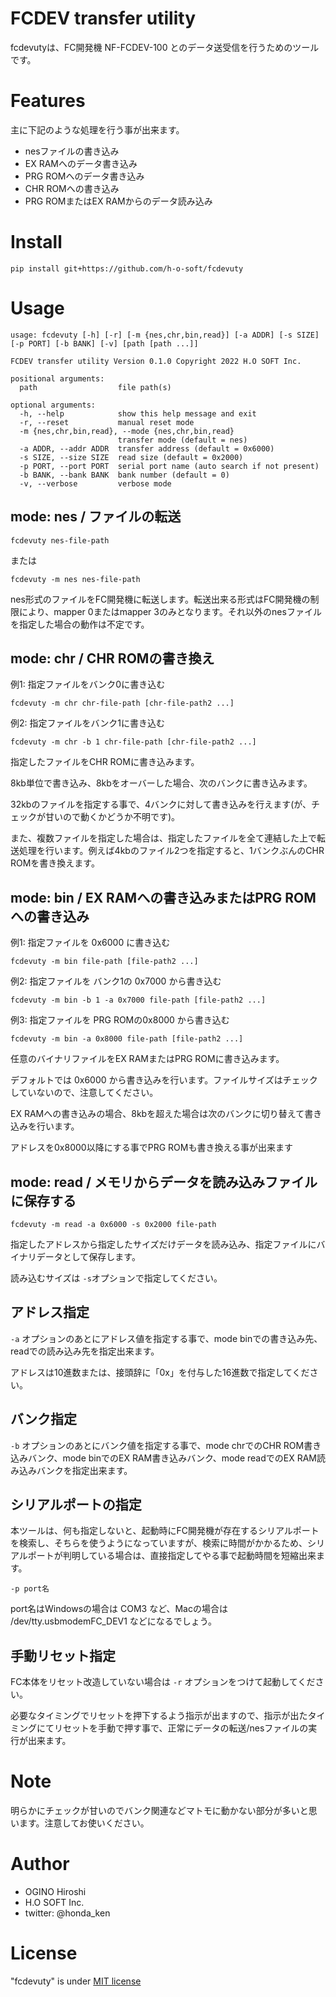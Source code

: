 # FCDEV transfer utility
fcdevutyは、FC開発機 NF-FCDEV-100 とのデータ送受信を行うためのツールです。

# Features
主に下記のような処理を行う事が出来ます。

* nesファイルの書き込み
* EX RAMへのデータ書き込み
* PRG ROMへのデータ書き込み
* CHR ROMへの書き込み
* PRG ROMまたはEX RAMからのデータ読み込み

# Install
```
pip install git+https://github.com/h-o-soft/fcdevuty
```


# Usage

```
usage: fcdevuty [-h] [-r] [-m {nes,chr,bin,read}] [-a ADDR] [-s SIZE] [-p PORT] [-b BANK] [-v] [path [path ...]]

FCDEV transfer utility Version 0.1.0 Copyright 2022 H.O SOFT Inc.

positional arguments:
  path                  file path(s)

optional arguments:
  -h, --help            show this help message and exit
  -r, --reset           manual reset mode
  -m {nes,chr,bin,read}, --mode {nes,chr,bin,read}
                        transfer mode (default = nes)
  -a ADDR, --addr ADDR  transfer address (default = 0x6000)
  -s SIZE, --size SIZE  read size (default = 0x2000)
  -p PORT, --port PORT  serial port name (auto search if not present)
  -b BANK, --bank BANK  bank number (default = 0)
  -v, --verbose         verbose mode
```

## mode: nes / ファイルの転送

```
fcdevuty nes-file-path
```
または
```
fcdevuty -m nes nes-file-path
```

nes形式のファイルをFC開発機に転送します。転送出来る形式はFC開発機の制限により、mapper 0またはmapper 3のみとなります。それ以外のnesファイルを指定した場合の動作は不定です。

## mode: chr / CHR ROMの書き換え

例1: 指定ファイルをバンク0に書き込む
```
fcdevuty -m chr chr-file-path [chr-file-path2 ...]
```

例2: 指定ファイルをバンク1に書き込む
```
fcdevuty -m chr -b 1 chr-file-path [chr-file-path2 ...]
```

指定したファイルをCHR ROMに書き込みます。

8kb単位で書き込み、8kbをオーバーした場合、次のバンクに書き込みます。

32kbのファイルを指定する事で、4バンクに対して書き込みを行えます(が、チェックが甘いので動くかどうか不明です)。

また、複数ファイルを指定した場合は、指定したファイルを全て連結した上で転送処理を行います。例えば4kbのファイル2つを指定すると、1バンクぶんのCHR ROMを書き換えます。

## mode: bin / EX RAMへの書き込みまたはPRG ROMへの書き込み

例1: 指定ファイルを 0x6000 に書き込む
```
fcdevuty -m bin file-path [file-path2 ...]
```

例2: 指定ファイルを バンク1の 0x7000 から書き込む
```
fcdevuty -m bin -b 1 -a 0x7000 file-path [file-path2 ...]
```

例3: 指定ファイルを PRG ROMの0x8000 から書き込む
```
fcdevuty -m bin -a 0x8000 file-path [file-path2 ...]
```

任意のバイナリファイルをEX RAMまたはPRG ROMに書き込みます。

デフォルトでは 0x6000 から書き込みを行います。ファイルサイズはチェックしていないので、注意してください。

EX RAMへの書き込みの場合、8kbを超えた場合は次のバンクに切り替えて書き込みを行います。

アドレスを0x8000以降にする事でPRG ROMも書き換える事が出来ます

## mode: read / メモリからデータを読み込みファイルに保存する

```
fcdevuty -m read -a 0x6000 -s 0x2000 file-path
```

指定したアドレスから指定したサイズだけデータを読み込み、指定ファイルにバイナリデータとして保存します。

読み込むサイズは ```-s```オプションで指定してください。

## アドレス指定

```-a``` オプションのあとにアドレス値を指定する事で、mode binでの書き込み先、readでの読み込み先を指定出来ます。

アドレスは10進数または、接頭辞に「0x」を付与した16進数で指定してください。

## バンク指定

```-b``` オプションのあとにバンク値を指定する事で、mode chrでのCHR ROM書き込みバンク、mode binでのEX RAM書き込みバンク、mode readでのEX RAM読み込みバンクを指定出来ます。

## シリアルポートの指定

本ツールは、何も指定しないと、起動時にFC開発機が存在するシリアルポートを検索し、そちらを使うようになっていますが、検索に時間がかかるため、シリアルポートが判明している場合は、直接指定してやる事で起動時間を短縮出来ます。

```
-p port名
```

port名はWindowsの場合は COM3 など、Macの場合は /dev/tty.usbmodemFC_DEV1 などになるでしょう。

## 手動リセット指定

FC本体をリセット改造していない場合は ```-r``` オプションをつけて起動してください。

必要なタイミングでリセットを押下するよう指示が出ますので、指示が出たタイミングにてリセットを手動で押す事で、正常にデータの転送/nesファイルの実行が出来ます。


# Note

明らかにチェックが甘いのでバンク関連などマトモに動かない部分が多いと思います。注意してお使いください。

# Author

* OGINO Hiroshi
* H.O SOFT Inc.
* twitter: @honda_ken

# License

"fcdevuty" is under [MIT license](LICENSE)
